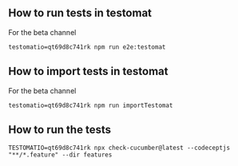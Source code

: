 ## How to run tests in testomat
For the beta channel

``testomatio=qt69d8c741rk npm run e2e:testomat``


## How to import tests in testomat
For the beta channel

``testomatio=qt69d8c741rk npm run importTestomat``

## How to run the tests

``TESTOMATIO=qt69d8c741rk npx check-cucumber@latest --codeceptjs "**/*.feature" --dir features``